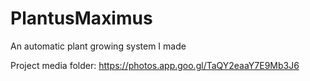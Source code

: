 # PlantusMaximus
An automatic plant growing system I made

Project media folder: https://photos.app.goo.gl/TaQY2eaaY7E9Mb3J6
